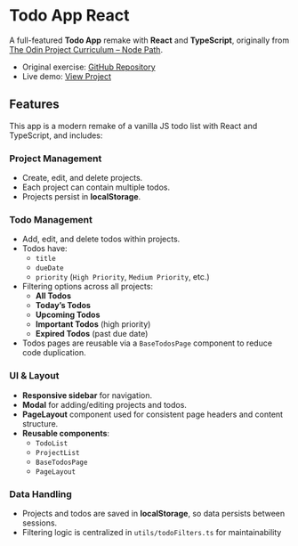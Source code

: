 # Todo App React

A full-featured **Todo App** remake with **React** and **TypeScript**, originally from [The Odin Project Curriculum – Node Path](https://www.theodinproject.com/lessons/node-path-javascript-todo-list).

- Original exercise: [GitHub Repository](https://github.com/FreeFallRush/todo-list)
- Live demo: [View Project](https://freefallrush-todo-app.netlify.app/#)

## Features

This app is a modern remake of a vanilla JS todo list with React and TypeScript, and includes:

### Project Management

- Create, edit, and delete projects.
- Each project can contain multiple todos.
- Projects persist in **localStorage**.

### Todo Management

- Add, edit, and delete todos within projects.
- Todos have:
  - `title`
  - `dueDate`
  - `priority` (`High Priority`, `Medium Priority`, etc.)
- Filtering options across all projects:
  - **All Todos**
  - **Today’s Todos**
  - **Upcoming Todos**
  - **Important Todos** (high priority)
  - **Expired Todos** (past due date)
- Todos pages are reusable via a `BaseTodosPage` component to reduce code duplication.

### UI & Layout

- **Responsive sidebar** for navigation.
- **Modal** for adding/editing projects and todos.
- **PageLayout** component used for consistent page headers and content structure.
- **Reusable components**:
  - `TodoList`
  - `ProjectList`
  - `BaseTodosPage`
  - `PageLayout`

### Data Handling

- Projects and todos are saved in **localStorage**, so data persists between sessions.
- Filtering logic is centralized in `utils/todoFilters.ts` for maintainability
